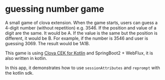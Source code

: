 # guessing number game
A small game of clova extension. When the game starts, users can guess a 4-digit number (without repetition) e.g. 3546. 
If the position and value of a digit are the same. It would be A. If the value is the same but the position is different, it would be B. 
For example, if the number is 3546 and user is guessing 3069. The result would be 1A1B.

This game is using [Clova CEK for Kotlin](https://github.com/line/clova-cek-sdk-kotlin) and SpringBoot2 + WebFlux, it is also written in kotlin. 

In this app, it demonstrates how to use ```sessionAttributes``` and ```reprompt``` with the kotlin sdk.

